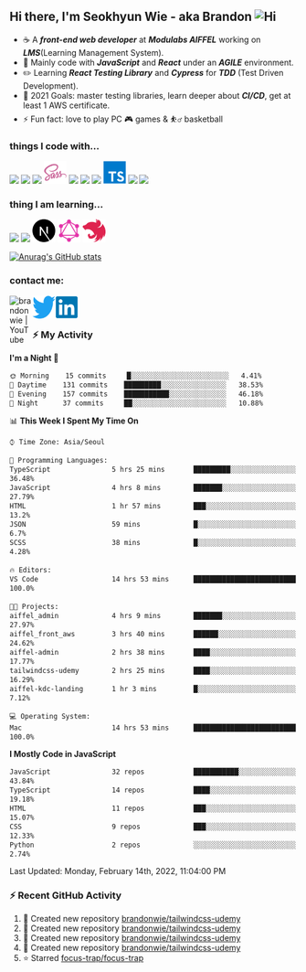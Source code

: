 ## Hi there, I'm Seokhyun Wie - aka Brandon <img src='https://qpluspicture.oss-cn-beijing.aliyuncs.com/6LjjQA/Hi.gif' alt='Hi' width="24"/>

- ☕ A _**front-end web developer**_ at _**Modulabs AIFFEL**_ working on _**LMS**_(Learning Management System).
- 🔄 Mainly code with _**JavaScript**_ and _**React**_ under an _**AGILE**_ environment.
- ✏️ Learning _**React Testing Library**_ and _**Cypress**_ for _**TDD**_ (Test Driven Development).
- 🎯 2021 Goals: master testing libraries, learn deeper about _**CI/CD**_, get at least 1 AWS certificate.
- ⚡ Fun fact: love to play PC 🎮 games️ \& ⛹️‍♂️ basketball

### things I code with...

<img src="https://cdn.jsdelivr.net/gh/devicons/devicon/icons/vscode/vscode-original.svg" width="40px"> <img src="https://cdn.jsdelivr.net/gh/devicons/devicon@latest/icons/javascript/javascript-original.svg" width="40px"> <img src="https://cdn.jsdelivr.net/gh/devicons/devicon@latest/icons/react/react-original.svg" width="40px"> <img src="https://raw.githubusercontent.com/devicons/devicon/master/icons/sass/sass-original.svg" width="40px"> <img src="https://cdn.jsdelivr.net/gh/devicons/devicon@latest/icons/git/git-original.svg" width="40px"> <img src="https://cdn.jsdelivr.net/gh/devicons/devicon/icons/github/github-original.svg" width="40px"> <img src="https://cdn.jsdelivr.net/gh/devicons/devicon/icons/amazonwebservices/amazonwebservices-original.svg" width="40px"> <img src="https://raw.githubusercontent.com/devicons/devicon/master/icons/typescript/typescript-original.svg" width="40px"> <img src="https://cdn.jsdelivr.net/gh/devicons/devicon@latest/icons/mongodb/mongodb-original.svg" width="40px"> <img src="https://cdn.jsdelivr.net/gh/devicons/devicon@latest/icons/nodejs/nodejs-plain.svg" width="40px">

### thing I am learning...

<img src="https://cdn.jsdelivr.net/gh/devicons/devicon/icons/jest/jest-plain.svg" width="40px"> <img src="https://icons-for-free.com/iconfiles/png/512/cypress-1324440144114984250.png" width="40px"> <img src="https://raw.githubusercontent.com/devicons/devicon/master/icons/nextjs/nextjs-original.svg" width="40px"> <img src="https://raw.githubusercontent.com/devicons/devicon/master/icons/graphql/graphql-plain.svg" width="40px"> <img src="https://raw.githubusercontent.com/devicons/devicon/master/icons/nestjs/nestjs-plain.svg" width="40px">

<!-- GitHub Stats -->

[![Anurag's GitHub stats](https://github-readme-stats.vercel.app/api?username=brandonwie&show_icons=true&title_color=ffc857&icon_color=8ac926&text_color=daf7dc&bg_color=151515&hide=stars&custom_title=Brandon's GitHub Stats)](https://github.com/anuraghazra/github-readme-stats)

### contact me:

[<img align="left" alt="brandonwie | YouTube" width="40px" src="https://iconape.com/wp-content/png_logo_vector/youtube-social-white-squircle.png" />][youtube] [<img align="left" alt="brandonwie | Twitter" width="40px" src="https://raw.githubusercontent.com/devicons/devicon/master/icons/twitter/twitter-original.svg" />][twitter] [<img align="left" alt="brandonwie | LinkedIn" width="40px" src="https://raw.githubusercontent.com/devicons/devicon/master/icons/linkedin/linkedin-original.svg" />][linkedin]

<br />
<br />

### ⚡ My Activity

<!--START_SECTION:waka-->
**I'm a Night 🦉** 

```text
🌞 Morning    15 commits     █░░░░░░░░░░░░░░░░░░░░░░░░   4.41% 
🌆 Daytime    131 commits    █████████░░░░░░░░░░░░░░░░   38.53% 
🌃 Evening    157 commits    ███████████░░░░░░░░░░░░░░   46.18% 
🌙 Night      37 commits     ██░░░░░░░░░░░░░░░░░░░░░░░   10.88%

```


📊 **This Week I Spent My Time On** 

```text
⌚︎ Time Zone: Asia/Seoul

💬 Programming Languages: 
TypeScript               5 hrs 25 mins       █████████░░░░░░░░░░░░░░░░   36.48% 
JavaScript               4 hrs 8 mins        ███████░░░░░░░░░░░░░░░░░░   27.79% 
HTML                     1 hr 57 mins        ███░░░░░░░░░░░░░░░░░░░░░░   13.2% 
JSON                     59 mins             █░░░░░░░░░░░░░░░░░░░░░░░░   6.7% 
SCSS                     38 mins             █░░░░░░░░░░░░░░░░░░░░░░░░   4.28%

🔥 Editors: 
VS Code                  14 hrs 53 mins      █████████████████████████   100.0%

🐱‍💻 Projects: 
aiffel_admin             4 hrs 9 mins        ███████░░░░░░░░░░░░░░░░░░   27.97% 
aiffel_front_aws         3 hrs 40 mins       ██████░░░░░░░░░░░░░░░░░░░   24.62% 
aiffel-admin             2 hrs 38 mins       ████░░░░░░░░░░░░░░░░░░░░░   17.77% 
tailwindcss-udemy        2 hrs 25 mins       ████░░░░░░░░░░░░░░░░░░░░░   16.29% 
aiffel-kdc-landing       1 hr 3 mins         █░░░░░░░░░░░░░░░░░░░░░░░░   7.12%

💻 Operating System: 
Mac                      14 hrs 53 mins      █████████████████████████   100.0%

```

**I Mostly Code in JavaScript** 

```text
JavaScript               32 repos            ███████████░░░░░░░░░░░░░░   43.84% 
TypeScript               14 repos            ████░░░░░░░░░░░░░░░░░░░░░   19.18% 
HTML                     11 repos            ███░░░░░░░░░░░░░░░░░░░░░░   15.07% 
CSS                      9 repos             ███░░░░░░░░░░░░░░░░░░░░░░   12.33% 
Python                   2 repos             ░░░░░░░░░░░░░░░░░░░░░░░░░   2.74%

```



<!--END_SECTION:waka-->

<!--RECENT_ACTIVITY:last_update-->
Last Updated: Monday, February 14th, 2022, 11:04:00 PM
<!--RECENT_ACTIVITY:last_update_end-->

### ⚡ Recent GitHub Activity

<!--RECENT_ACTIVITY:start-->
1. 📔 Created new repository [brandonwie/tailwindcss-udemy](https://github.com/brandonwie/tailwindcss-udemy)
2. 📔 Created new repository [brandonwie/tailwindcss-udemy](https://github.com/brandonwie/tailwindcss-udemy)
3. 📔 Created new repository [brandonwie/tailwindcss-udemy](https://github.com/brandonwie/tailwindcss-udemy)
4. 📔 Created new repository [brandonwie/tailwindcss-udemy](https://github.com/brandonwie/tailwindcss-udemy)
5. ⭐ Starred [focus-trap/focus-trap](https://github.com/focus-trap/focus-trap)
<!--RECENT_ACTIVITY:end-->

[youtube]: https://www.youtube.com/channel/UC7tk3UT7nn3cZNC2KBdb-4Q
[linkedin]: https://linkedin.com/in/brandonwie
[twitter]: https://twitter.com/brandonwie
